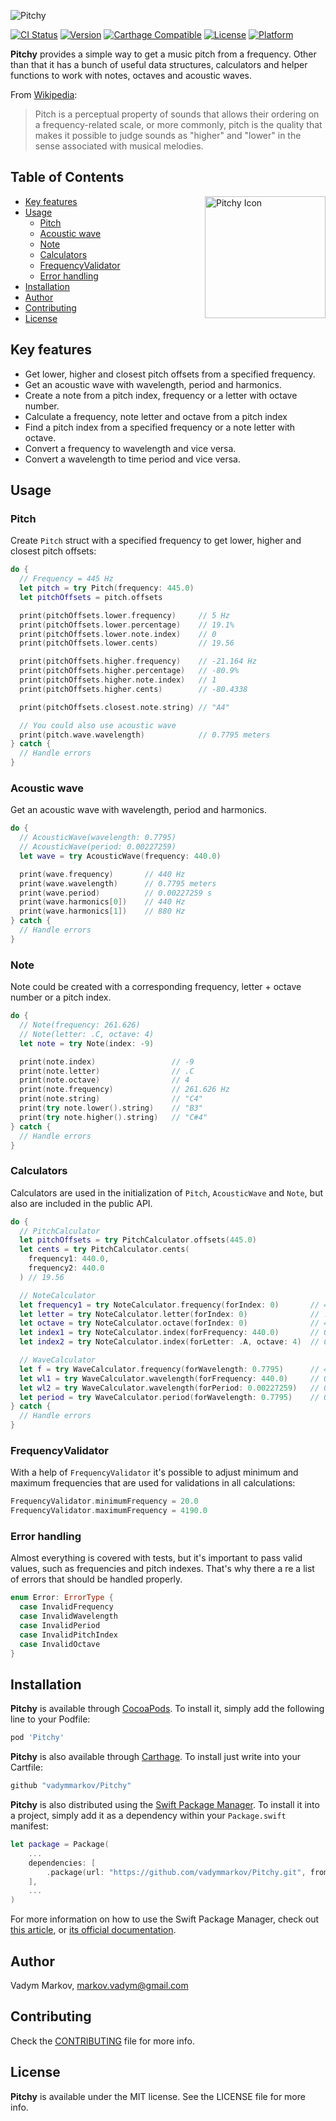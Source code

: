 ![Pitchy](https://github.com/vadymmarkov/Pitchy/blob/master/Resources/PitchyPresentation.png)

[![CI Status](http://img.shields.io/travis/vadymmarkov/Pitchy.svg?style=flat)](https://travis-ci.org/vadymmarkov/Pitchy)
[![Version](https://img.shields.io/cocoapods/v/Pitchy.svg?style=flat)](http://cocoadocs.org/docsets/Pitchy)
[![Carthage Compatible](https://img.shields.io/badge/Carthage-compatible-4BC51D.svg?style=flat)](https://github.com/Carthage/Carthage)
[![License](https://img.shields.io/cocoapods/l/Pitchy.svg?style=flat)](http://cocoadocs.org/docsets/Pitchy)
[![Platform](https://img.shields.io/cocoapods/p/Pitchy.svg?style=flat)](http://cocoadocs.org/docsets/Pitchy)

**Pitchy** provides a simple way to get a music pitch from a frequency. Other
than that it has a bunch of useful data structures, calculators and helper
functions to work with notes, octaves and acoustic waves.

From [Wikipedia](https://en.wikipedia.org/wiki/Pitch_(music)):
> Pitch is a perceptual property of sounds that allows their ordering on a
> frequency-related scale, or more commonly, pitch is the quality that makes
> it possible to judge sounds as "higher" and "lower" in the sense associated
> with musical melodies.

## Table of Contents

<img src="https://github.com/vadymmarkov/Pitchy/blob/master/Resources/PitchyIcon.png" alt="Pitchy Icon" width="193" height="195" align="right" />

* [Key features](#key-features)
* [Usage](#usage)
  * [Pitch](#pitch)
  * [Acoustic wave](#acoustic-wave)
  * [Note](#note)
  * [Calculators](#calculators)
  * [FrequencyValidator](#config)
  * [Error handling](#error-handling)
* [Installation](#installation)
* [Author](#author)
* [Contributing](#contributing)
* [License](#license)

## Key features
- Get lower, higher and closest pitch offsets from a specified frequency.
- Get an acoustic wave with wavelength, period and harmonics.
- Create a note from a pitch index, frequency or a letter with octave number.
- Calculate a frequency, note letter and octave from a pitch index
- Find a pitch index from a specified frequency or a note letter with octave.
- Convert a frequency to wavelength and vice versa.
- Convert a wavelength to time period and vice versa.

## Usage

### Pitch
Create `Pitch` struct with a specified frequency to get lower, higher and
closest pitch offsets:

```swift
do {
  // Frequency = 445 Hz
  let pitch = try Pitch(frequency: 445.0)
  let pitchOffsets = pitch.offsets

  print(pitchOffsets.lower.frequency)     // 5 Hz
  print(pitchOffsets.lower.percentage)    // 19.1%
  print(pitchOffsets.lower.note.index)    // 0
  print(pitchOffsets.lower.cents)         // 19.56

  print(pitchOffsets.higher.frequency)    // -21.164 Hz
  print(pitchOffsets.higher.percentage)   // -80.9%
  print(pitchOffsets.higher.note.index)   // 1
  print(pitchOffsets.higher.cents)        // -80.4338

  print(pitchOffsets.closest.note.string) // "A4"

  // You could also use acoustic wave
  print(pitch.wave.wavelength)            // 0.7795 meters
} catch {
  // Handle errors
}
```

### Acoustic wave
Get an acoustic wave with wavelength, period and harmonics.

```swift
do {
  // AcousticWave(wavelength: 0.7795)
  // AcousticWave(period: 0.00227259)
  let wave = try AcousticWave(frequency: 440.0)

  print(wave.frequency)       // 440 Hz
  print(wave.wavelength)      // 0.7795 meters
  print(wave.period)          // 0.00227259 s
  print(wave.harmonics[0])    // 440 Hz
  print(wave.harmonics[1])    // 880 Hz
} catch {
  // Handle errors
}
```

### Note
Note could be created with a corresponding frequency, letter + octave number or
a pitch index.

```swift
do {
  // Note(frequency: 261.626)
  // Note(letter: .C, octave: 4)
  let note = try Note(index: -9)

  print(note.index)                 // -9
  print(note.letter)                // .C
  print(note.octave)                // 4
  print(note.frequency)             // 261.626 Hz
  print(note.string)                // "C4"
  print(try note.lower().string)    // "B3"
  print(try note.higher().string)   // "C#4"
} catch {
  // Handle errors
}
```

### Calculators

Calculators are used in the initialization of `Pitch`, `AcousticWave`
and `Note`, but also are included in the public API.

```swift
do {
  // PitchCalculator
  let pitchOffsets = try PitchCalculator.offsets(445.0)
  let cents = try PitchCalculator.cents(
    frequency1: 440.0,
    frequency2: 440.0
  ) // 19.56

  // NoteCalculator
  let frequency1 = try NoteCalculator.frequency(forIndex: 0)       // 440.0 Hz
  let letter = try NoteCalculator.letter(forIndex: 0)              // .A
  let octave = try NoteCalculator.octave(forIndex: 0)              // 4
  let index1 = try NoteCalculator.index(forFrequency: 440.0)       // 0
  let index2 = try NoteCalculator.index(forLetter: .A, octave: 4)  // 0

  // WaveCalculator
  let f = try WaveCalculator.frequency(forWavelength: 0.7795)      // 440.0 Hz
  let wl1 = try WaveCalculator.wavelength(forFrequency: 440.0)     // 0.7795 meters
  let wl2 = try WaveCalculator.wavelength(forPeriod: 0.00227259)   // 0.7795 meters
  let period = try WaveCalculator.period(forWavelength: 0.7795)    // 0.00227259 s
} catch {
  // Handle errors
}
```

### FrequencyValidator

With a help of `FrequencyValidator` it's possible to adjust minimum and
maximum frequencies that are used for validations in all calculations:

```swift
FrequencyValidator.minimumFrequency = 20.0
FrequencyValidator.maximumFrequency = 4190.0
```

### Error handling

Almost everything is covered with tests, but it's important to pass valid
values, such as frequencies and pitch indexes. That's why there a re a list of
errors that should be handled properly.

```swift
enum Error: ErrorType {
  case InvalidFrequency
  case InvalidWavelength
  case InvalidPeriod
  case InvalidPitchIndex
  case InvalidOctave
}
```

## Installation

**Pitchy** is available through [CocoaPods](http://cocoapods.org). To install
it, simply add the following line to your Podfile:

```ruby
pod 'Pitchy'
```

**Pitchy** is also available through [Carthage](https://github.com/Carthage/Carthage).
To install just write into your Cartfile:

```ruby
github "vadymmarkov/Pitchy"
```

**Pitchy** is also distributed using the [Swift Package Manager](https://swift.org/package-manager). To install it into a project, simply add it as a dependency within your `Package.swift` manifest:

```swift
let package = Package(
    ...
    dependencies: [
        .package(url: "https://github.com/vadymmarkov/Pitchy.git", from: "0.1.0")
    ],
    ...
)
```

For more information on how to use the Swift Package Manager, check out [this article](https://www.swiftbysundell.com/articles/managing-dependencies-using-the-swift-package-manager), or [its official documentation](https://github.com/apple/swift-package-manager/tree/master/Documentation).

## Author

Vadym Markov, markov.vadym@gmail.com

## Contributing

Check the [CONTRIBUTING](https://github.com/vadymmarkov/Pitchy/blob/master/CONTRIBUTING.md)
file for more info.

## License

**Pitchy** is available under the MIT license. See the LICENSE file for more info.
